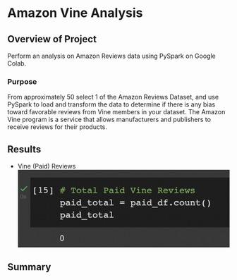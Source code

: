 # Amazon Vine Analysis

## Overview of Project

Perform an analysis on Amazon Reviews data using PySpark on Google Colab.

### Purpose

From approximately 50 select 1 of the Amazon Reviews Dataset, and use PySpark to load and transform the data to determine if there is any bias toward favorable reviews from Vine members in your dataset. The Amazon Vine program is a service that allows manufacturers and publishers to receive reviews for their products.

## Results

* Vine (Paid) Reviews
![Paid Reviews](https://github.com/psidhu42/amazon-vine-analysis/blob/main/resources/total-paid.png)

## Summary